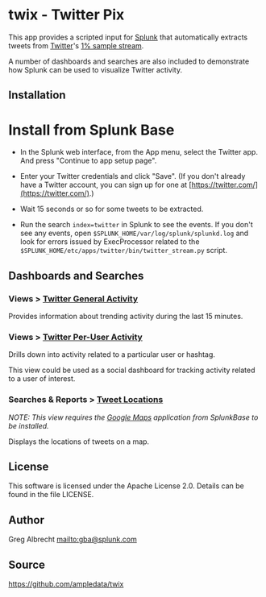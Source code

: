 # twix - Twitter Pix

This app provides a scripted input for [Splunk](http://www.splunk.com/) that
automatically extracts tweets from [Twitter](https://twitter.com/)'s [1% sample
stream](https://dev.twitter.com/docs/api/1/get/statuses/sample).

A number of dashboards and searches are also included to demonstrate how Splunk
can be used to visualize Twitter activity.

## Installation

# Install from Splunk Base

* In the Splunk web interface, from the App menu, select the Twitter app. And
  press "Continue to app setup page".

* Enter your Twitter credentials and click "Save". (If you don't already have a
  Twitter account, you can sign up for one at
  [https://twitter.com/](https://twitter.com/).)

* Wait 15 seconds or so for some tweets to be extracted.

* Run the search `index=twitter` in Splunk to see the events. If you don't see
  any events, open `$SPLUNK_HOME/var/log/splunk/splunkd.log` and look for errors
  issued by ExecProcessor related to the
  `$SPLUNK_HOME/etc/apps/twitter/bin/twitter_stream.py` script.

## Dashboards and Searches

### Views > <u>Twitter General Activity</u>

Provides information about trending activity during the last 15 minutes.

### Views > <u>Twitter Per-User Activity</u>

Drills down into activity related to a particular user or hashtag.

This view could be used as a social dashboard for tracking activity related to a
user of interest.

### Searches & Reports > <u>Tweet Locations</u>

_NOTE: This view requires the [Google
Maps](http://splunk-base.splunk.com/apps/22365/google-maps) application from
SplunkBase to be installed._

Displays the locations of tweets on a map.

## License

This software is licensed under the Apache License 2.0. Details can be found in
the file LICENSE.

## Author

Greg Albrecht <mailto:gba@splunk.com>

## Source

https://github.com/ampledata/twix
